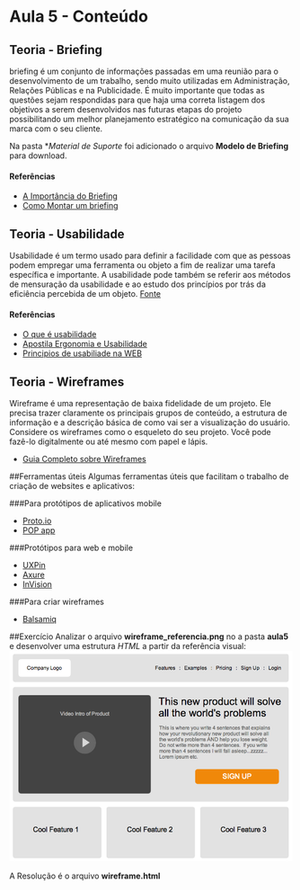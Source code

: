 # Aula 5 - Conteúdo

## Teoria - Briefing
briefing é um conjunto de informações passadas em uma reunião para o desenvolvimento de um trabalho, sendo muito utilizadas em Administração, Relações Públicas e na Publicidade. É muito importante que todas as questões sejam respondidas para que haja uma correta listagem dos objetivos a serem desenvolvidos nas futuras etapas do projeto possibilitando um melhor planejamento estratégico na comunicação da sua marca com o seu cliente.

Na pasta **Material de Suporte* foi adicionado o arquivo **Modelo de Briefing** para download.

#### Referências
* [A Importância do Briefing](http://www.page1.com.br/a-importancia-do-briefing/ "")
* [Como Montar um briefing](http://marketingdrops.com.br/comunicacao/como-montar-um-briefing/ "")

## Teoria - Usabilidade
Usabilidade é um termo usado para definir a facilidade com que as pessoas podem empregar uma ferramenta ou objeto a fim de realizar uma tarefa específica e importante. A usabilidade pode também se referir aos métodos de mensuração da usabilidade e ao estudo dos princípios por trás da eficiência percebida de um objeto.
[Fonte](https://pt.wikipedia.org/wiki/Usabilidade "")

#### Referências
* [O que é usabilidade](http://tableless.com.br/o-que-e-usabilidade/"")
* [Apostila Ergonomia e Usabilidade](http://www.univasf.edu.br/~jorge.cavalcanti/cap1_livro_ergonomia_usabilidade.pdf "")
* [Principios de usabiliade na WEB](ftp://ftp.unicamp.br/pub/apoio/treinamentos/tutoriais/tut_UsabilidadeWeb.pdf "")

## Teoria - Wireframes
Wireframe é uma representação de baixa fidelidade de um projeto. Ele precisa trazer claramente os principais grupos de conteúdo, a estrutura de informação e a descrição básica de como vai ser a visualização do usuário. Considere os wireframes como o esqueleto do seu projeto. Você pode fazê-lo digitalmente ou até mesmo com papel e lápis.

* [Guia Completo sobre Wireframes](http://desenvolvimentoparaweb.com/ux/wireframe-web-guia-completo/"")

##Ferramentas úteis
Algumas ferramentas úteis que facilitam o trabalho de criação de websites e aplicativos:

###Para protótipos de aplicativos mobile
* [Proto.io](https://proto.io/"")
* [POP app](https://popapp.in/"")

###Protótipos para web e mobile
* [UXPin](https://www.uxpin.com/"")
* [Axure](http://www.axure.com/"")
* [InVision](https://www.invisionapp.com/"")

###Para criar wireframes
* [Balsamiq](https://balsamiq.com/"")

##Exercício
Analizar o arquivo **wireframe_referencia.png** no a pasta **aula5** e desenvolver uma estrutura *HTML* a partir da referência visual:
![Wireframe](wireframe_referencia.png "Wireframe")

A Resolução é o arquivo **wireframe.html**
